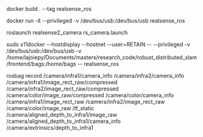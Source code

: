 docker build . --tag realsense_ros

docker run -it --privileged -v /dev/bus/usb:/dev/bus/usb realsense_ros

roslaunch realsense2_camera rs_camera.launch

sudo x11docker --hostdisplay --hostnet --user=RETAIN -- --privileged -v /dev/bus/usb:/dev/bus/usb -v /home/lajoiepy/Documents/masters/research_code/robust_distributed_slam/frontend/bags:/home/bags -- realsense_ros

rosbag record /camera/infra1/camera_info /camera/infra2/camera_info /camera/infra1/image_rect_raw/compressed /camera/infra2/image_rect_raw/compressed /camera/color/image_raw/compressed /camera/color/camera_info /camera/infra1/image_rect_raw /camera/infra2/image_rect_raw /camera/color/image_raw /tf_static /camera/aligned_depth_to_infra1/image_raw /camera/aligned_depth_to_infra1/camera_info /camera/extrinsics/depth_to_infra1